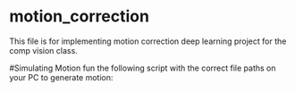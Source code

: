 # motion_correction
This file is for implementing motion correction deep learning project for the comp vision class.

#Simulating Motion
fun the following script with the correct file paths on your PC to generate motion: 
